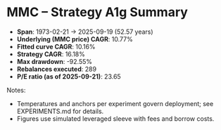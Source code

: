 # MMC – Strategy A1g Summary

- **Span**: 1973-02-21 → 2025-09-19 (52.57 years)
- **Underlying (MMC price) CAGR**: 10.77%
- **Fitted curve CAGR**: 10.16%
- **Strategy CAGR**: 16.18%
- **Max drawdown**: -92.55%
- **Rebalances executed**: 289
- **P/E ratio (as of 2025-09-21)**: 23.65

Notes:

- Temperatures and anchors per experiment govern deployment; see EXPERIMENTS.md for details.
- Figures use simulated leveraged sleeve with fees and borrow costs.


